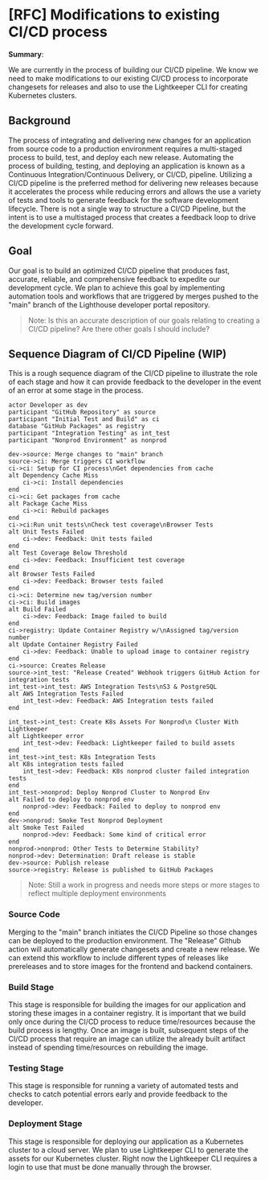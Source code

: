 # [RFC] Modifications to existing CI/CD process

**Summary**:

We are currently in the process of building our CI/CD pipeline. We know we need to make modifications to our existing CI/CD process to incorporate changesets for releases and also to use the Lightkeeper CLI for creating Kubernetes clusters.

## Background

The process of integrating and delivering new changes for an application from source code to a production environment requires a multi-staged process to build, test, and deploy each new release. Automating the process of building, testing, and deploying an application is known as a Continuous Integration/Continuous Delivery, or CI/CD, pipeline. Utilizing a CI/CD pipeline is the preferred method for delivering new releases because it accelerates the process while reducing errors and allows the use a variety of tests and tools to generate feedback for the software development lifecycle. There is not a single way to structure a CI/CD Pipeline, but the intent is to use a multistaged process that creates a feedback loop to drive the development cycle forward.

## Goal

Our goal is to build an optimized CI/CD pipeline that produces fast, accurate, reliable, and comprehensive feedback to expedite our development cycle. We plan to achieve this goal by implementing automation tools and workflows that are triggered by merges pushed to the "main" branch of the Lighthouse developer portal repository.

> Note: Is this an accurate description of our goals relating to creating a CI/CD pipeline? Are there other goals I should include?

## Sequence Diagram of CI/CD Pipeline (WIP)

This is a rough sequence diagram of the CI/CD pipeline to illustrate the role of each stage and how it can provide feedback to the developer in the event of an error at some stage in the process.

```plantuml
actor Developer as dev
participant "GitHub Repository" as source
participant "Initial Test and Build" as ci
database "GitHub Packages" as registry
participant "Integration Testing" as int_test
participant "Nonprod Environment" as nonprod

dev->source: Merge changes to "main" branch
source->ci: Merge triggers CI workflow
ci->ci: Setup for CI process\nGet dependencies from cache
alt Dependency Cache Miss
    ci->ci: Install dependencies
end
ci->ci: Get packages from cache
alt Package Cache Miss
    ci->ci: Rebuild packages
end
ci->ci:Run unit tests\nCheck test coverage\nBrowser Tests
alt Unit Tests Failed
    ci->dev: Feedback: Unit tests failed
end
alt Test Coverage Below Threshold
    ci->dev: Feedback: Insufficient test coverage
end
alt Browser Tests Failed
    ci->dev: Feedback: Browser tests failed
end
ci->ci: Determine new tag/version number
ci->ci: Build images
alt Build Failed
    ci->dev: Feedback: Image failed to build
end
ci->registry: Update Container Registry w/\nAssigned tag/version number
alt Update Container Registry Failed
    ci->dev: Feedback: Unable to upload image to container registry
end
ci->source: Creates Release
source->int_test: "Release Created" Webhook triggers GitHub Action for integration tests
int_test->int_test: AWS Integration Tests\nS3 & PostgreSQL
alt AWS Integration Tests Failed
    int_test->dev: Feedback: AWS Integration tests failed
end

int_test->int_test: Create K8s Assets For Nonprod\n Cluster With Lightkeeper
alt Lightkeeper error
    int_test->dev: Feedback: Lightkeeper failed to build assets
end
int_test->int_test: K8s Integration Tests
alt K8s integration tests failed
    int_test->dev: Feedback: K8s nonprod cluster failed integration tests
end
int_test->nonprod: Deploy Nonprod Cluster to Nonprod Env
alt Failed to deploy to nonprod env
    nonprod->dev: Feedback: Failed to deploy to nonprod env
end
dev->nonprod: Smoke Test Nonprod Deployment
alt Smoke Test Failed
    nonprod->dev: Feedback: Some kind of critical error
end
nonprod->nonprod: Other Tests to Determine Stability?
nonprod->dev: Determination: Draft release is stable
dev->source: Publish release
source->registry: Release is published to GitHub Packages
```

> Note: Still a work in progress and needs more steps or more stages to reflect multiple deployment environments

### Source Code

Merging to the "main" branch initiates the CI/CD Pipeline so those changes can be deployed to the production environment. The "Release" Github action will automatically generate changesets and create a new release. We can extend this workflow to include different types of releases like prereleases and to store images for the frontend and backend containers.

### Build Stage

This stage is responsible for building the images for our application and storing these images in a container registry. It is important that we build only once during the CI/CD process to reduce time/resources because the build process is lengthy. Once an image is built, subsequent steps of the CI/CD process that require an image can utilize the already built artifact instead of spending time/resources on rebuilding the image.

### Testing Stage

This stage is responsible for running a variety of automated tests and checks to catch potential errors early and provide feedback to the developer.

### Deployment Stage

This stage is responsible for deploying our application as a Kubernetes cluster to a cloud server. We plan to use Lightkeeper CLI to generate the assets for our Kubernetes cluster. Right now the Lightkeeper CLI requires a login to use that must be done manually through the browser.
